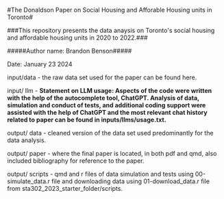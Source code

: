 #The Donaldson Paper on Social Housing and Afforable Housing units in Toronto#

###This repository presents the data anaysis on Toronto's social housing and affordable housing units in 2020 to 2022.###

#####Author name: Brandon Benson#####

Date: January 23 2024

input/data - the raw data set used for the paper can be found here.

input/ llm - **Statement on LLM usage: Aspects of the code were written with the help of the autocomplete tool, ChatGPT. Analysis of data, simulation and conduct of tests, and additional coding support were assisted with the help of ChatGPT and the most relevant chat history related to paper can be found in inputs/llms/usage.txt.**

output/ data - cleaned version of the data set used predominantly for the data analysis.

output/ paper - where the final paper is located, in both pdf and qmd, also included bibliography for reference to the paper.

output/ scripts - qmd and r files of data simulation and tests using 00-simulate_data.r file and downloading data using 01-download_data.r file from sta302_2023_starter_folder/scripts.
